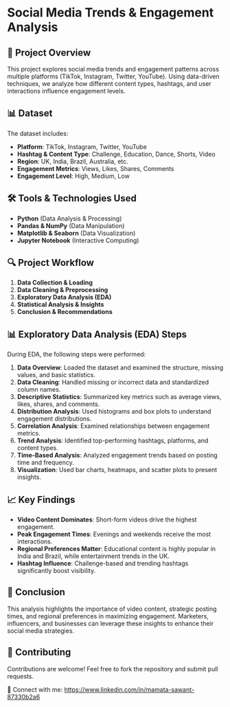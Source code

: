 # Social Media Trends & Engagement Analysis

## 📌 Project Overview
This project explores social media trends and engagement patterns across multiple platforms (TikTok, Instagram, Twitter, YouTube). Using data-driven techniques, we analyze how different content types, hashtags, and user interactions influence engagement levels.

## 📊 Dataset
The dataset includes:
- **Platform**: TikTok, Instagram, Twitter, YouTube
- **Hashtag & Content Type**: Challenge, Education, Dance, Shorts, Video
- **Region**: UK, India, Brazil, Australia, etc.
- **Engagement Metrics**: Views, Likes, Shares, Comments
- **Engagement Level**: High, Medium, Low

## 🛠 Tools & Technologies Used
- **Python** (Data Analysis & Processing)
- **Pandas & NumPy** (Data Manipulation)
- **Matplotlib & Seaborn** (Data Visualization)
- **Jupyter Notebook** (Interactive Computing)

## 🔍 Project Workflow
1. **Data Collection & Loading**
2. **Data Cleaning & Preprocessing**
3. **Exploratory Data Analysis (EDA)**
4. **Statistical Analysis & Insights**
5. **Conclusion & Recommendations**

## 📊 Exploratory Data Analysis (EDA) Steps
During EDA, the following steps were performed:
1. **Data Overview**: Loaded the dataset and examined the structure, missing values, and basic statistics.
2. **Data Cleaning**: Handled missing or incorrect data and standardized column names.
3. **Descriptive Statistics**: Summarized key metrics such as average views, likes, shares, and comments.
4. **Distribution Analysis**: Used histograms and box plots to understand engagement distributions.
5. **Correlation Analysis**: Examined relationships between engagement metrics.
6. **Trend Analysis**: Identified top-performing hashtags, platforms, and content types.
7. **Time-Based Analysis**: Analyzed engagement trends based on posting time and frequency.
8. **Visualization**: Used bar charts, heatmaps, and scatter plots to present insights.

## 📈 Key Findings
- **Video Content Dominates**: Short-form videos drive the highest engagement.
- **Peak Engagement Times**: Evenings and weekends receive the most interactions.
- **Regional Preferences Matter**: Educational content is highly popular in India and Brazil, while entertainment trends in the UK.
- **Hashtag Influence**: Challenge-based and trending hashtags significantly boost visibility.

## 📌 Conclusion
This analysis highlights the importance of video content, strategic posting times, and regional preferences in maximizing engagement. Marketers, influencers, and businesses can leverage these insights to enhance their social media strategies.

## 🤝 Contributing
Contributions are welcome! Feel free to fork the repository and submit pull requests.

🔗 Connect with me: https://www.linkedin.com/in/mamata-sawant-87330b2a6
